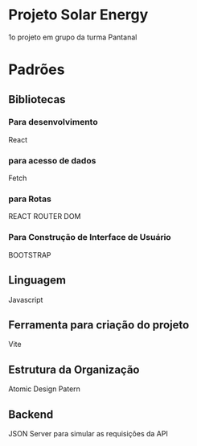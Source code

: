 # Projeto Solar Energy

1o projeto em grupo da turma Pantanal

# Padrões

## Bibliotecas

### Para desenvolvimento
React

### para acesso de dados
Fetch

### para Rotas
REACT ROUTER DOM

### Para Construção de Interface de Usuário
BOOTSTRAP

## Linguagem
Javascript

## Ferramenta para criação do projeto
Vite

## Estrutura da Organização
Atomic Design Patern

## Backend
JSON Server para simular as requisições da API
